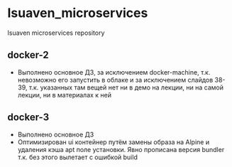 # Isuaven_microservices
Isuaven microservices repository

## docker-2
- Выполнено основное ДЗ, за исключением docker-machine, т.к. невозможно его запустить в облаке и за исключением слайдов 38-39, т.к. указанных там вещей нет ни в демо на лекции, ни на самой лекции, ни в материалах к ней

## docker-3
- Выполнено основное ДЗ
- Оптимизирован ui контейнер путём замены образа на Alpine и удаления кэша apt поле установки. Явно прописана версия bundler т.к. без этого вылетает с ошибкой build
